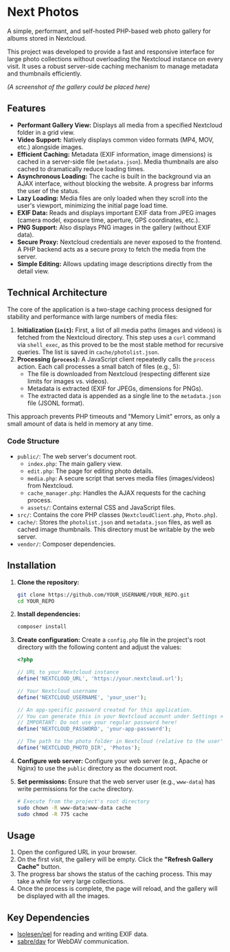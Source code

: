 # Next Photos

A simple, performant, and self-hosted PHP-based web photo gallery for albums stored in Nextcloud.

This project was developed to provide a fast and responsive interface for large photo collections without overloading the Nextcloud instance on every visit. It uses a robust server-side caching mechanism to manage metadata and thumbnails efficiently.

*(A screenshot of the gallery could be placed here)*

## Features

*   **Performant Gallery View:** Displays all media from a specified Nextcloud folder in a grid view.
*   **Video Support:** Natively displays common video formats (MP4, MOV, etc.) alongside images.
*   **Efficient Caching:** Metadata (EXIF information, image dimensions) is cached in a server-side file (`metadata.json`). Media thumbnails are also cached to dramatically reduce loading times.
*   **Asynchronous Loading:** The cache is built in the background via an AJAX interface, without blocking the website. A progress bar informs the user of the status.
*   **Lazy Loading:** Media files are only loaded when they scroll into the user's viewport, minimizing the initial page load time.
*   **EXIF Data:** Reads and displays important EXIF data from JPEG images (camera model, exposure time, aperture, GPS coordinates, etc.).
*   **PNG Support:** Also displays PNG images in the gallery (without EXIF data).
*   **Secure Proxy:** Nextcloud credentials are never exposed to the frontend. A PHP backend acts as a secure proxy to fetch the media from the server.
*   **Simple Editing:** Allows updating image descriptions directly from the detail view.

## Technical Architecture

The core of the application is a two-stage caching process designed for stability and performance with large numbers of media files:

1.  **Initialization (`init`):** First, a list of all media paths (images and videos) is fetched from the Nextcloud directory. This step uses a `curl` command via `shell_exec`, as this proved to be the most stable method for recursive queries. The list is saved in `cache/photolist.json`.
2.  **Processing (`process`):** A JavaScript client repeatedly calls the `process` action. Each call processes a small batch of files (e.g., 5):
    *   The file is downloaded from Nextcloud (respecting different size limits for images vs. videos).
    *   Metadata is extracted (EXIF for JPEGs, dimensions for PNGs).
    *   The extracted data is appended as a single line to the `metadata.json` file (JSONL format).

This approach prevents PHP timeouts and "Memory Limit" errors, as only a small amount of data is held in memory at any time.

### Code Structure
*   `public/`: The web server's document root.
    *   `index.php`: The main gallery view.
    *   `edit.php`: The page for editing photo details.
    *   `media.php`: A secure script that serves media files (images/videos) from Nextcloud.
    *   `cache_manager.php`: Handles the AJAX requests for the caching process.
    *   `assets/`: Contains external CSS and JavaScript files.
*   `src/`: Contains the core PHP classes (`NextcloudClient.php`, `Photo.php`).
*   `cache/`: Stores the `photolist.json` and `metadata.json` files, as well as cached image thumbnails. This directory must be writable by the web server.
*   `vendor/`: Composer dependencies.

## Installation

1.  **Clone the repository:**
    ```bash
    git clone https://github.com/YOUR_USERNAME/YOUR_REPO.git
    cd YOUR_REPO
    ```

2.  **Install dependencies:**
    ```bash
    composer install
    ```

3.  **Create configuration:**
    Create a `config.php` file in the project's root directory with the following content and adjust the values:
    ```php
    <?php

    // URL to your Nextcloud instance
    define('NEXTCLOUD_URL', 'https://your.nextcloud.url');

    // Your Nextcloud username
    define('NEXTCLOUD_USERNAME', 'your_user');

    // An app-specific password created for this application.
    // You can generate this in your Nextcloud account under Settings > Security > Devices & sessions.
    // IMPORTANT: Do not use your regular password here!
    define('NEXTCLOUD_PASSWORD', 'your-app-password');

    // The path to the photo folder in Nextcloud (relative to the user's file root)
    define('NEXTCLOUD_PHOTO_DIR', 'Photos');

    ```

4.  **Configure web server:**
    Configure your web server (e.g., Apache or Nginx) to use the `public` directory as the document root.

5.  **Set permissions:**
    Ensure that the web server user (e.g., `www-data`) has write permissions for the `cache` directory.
    ```bash
    # Execute from the project's root directory
    sudo chown -R www-data:www-data cache
    sudo chmod -R 775 cache
    ```

## Usage

1.  Open the configured URL in your browser.
2.  On the first visit, the gallery will be empty. Click the **"Refresh Gallery Cache"** button.
3.  The progress bar shows the status of the caching process. This may take a while for very large collections.
4.  Once the process is complete, the page will reload, and the gallery will be displayed with all the images.

## Key Dependencies

*   [lsolesen/pel](https://github.com/lsolesen/pel) for reading and writing EXIF data.
*   [sabre/dav](https://sabre.io/dav/) for WebDAV communication. 